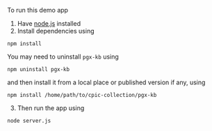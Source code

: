 To run this demo app 
1. Have [node.js](https://nodejs.org/en/download) installed
2. Install dependencies using 

```shell
npm install
```

You may need to uninstall `pgx-kb` using

```shell
npm uninstall pgx-kb
```

and then install it from a local place or published version if any, using

```shell
npm install /home/path/to/cpic-collection/pgx-kb
```

3. Then run the app using 
```shell
node server.js
```
